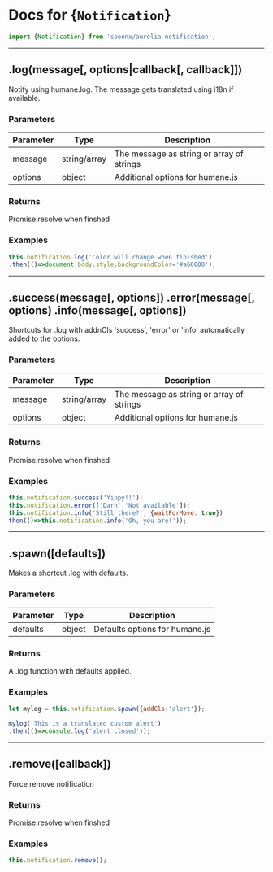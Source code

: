 Docs for {`Notification`}
=======

```javascript
import {Notification} from 'spoonx/aurelia-notification';
```

---------

.log(message[, options|callback[, callback]])
------

Notify using humane.log. The message gets translated using i18n if available.

### Parameters

| Parameter | Type            | Description                                    |
| --------- | --------------- | ---------------------------------------------- |
| message   | string/array    | The message as string or array of strings      |
| options   | object          | Additional options for humane.js               |

### Returns
Promise.resolve when finshed

### Examples
```javascript
this.notification.log('Color will change when finished')
.then(()=>document.body.style.backgroundColor='#a66000');
```

---------

.success(message[, options])
.error(message[, options)
.info(message[, options])
------

Shortcuts for .log with addnCls 'success', 'error' or 'info' automatically
added to the options.

### Parameters

| Parameter | Type            | Description                                    |
| --------- | --------------- | ---------------------------------------------- |
| message   | string/array    | The message as string or array of strings      |
| options   | object          | Additional options for humane.js               |

### Returns
Promise.resolve when finshed

### Examples
```javascript
this.notification.success('Yippy!!');
this.notification.error(['Darn','Not available']);
this.notification.info('Still there?', {waitForMove: true})
then(()=>this.notification.info('Oh, you are!'));
```

---------

.spawn([defaults])
------

Makes a shortcut .log with defaults.

### Parameters

| Parameter | Type            | Description                                    |
| --------- | --------------- | ---------------------------------------------- |
| defaults   | object          | Defaults options for humane.js                 |

### Returns
A .log function with defaults applied.

### Examples
```javascript
let mylog = this.notification.spawn({addCls:'alert'});

mylog('This is a translated custom alert')
.then(()=>console.log('alert closed'));
```

---------

.remove([callback])
------

Force remove notification

### Returns
Promise.resolve when finshed

### Examples
```javascript
this.notification.remove();
```
